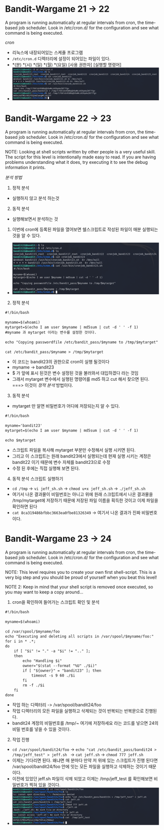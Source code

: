 <h1>Bandit-Wargame 21 -> 22 </h1>
A program is running automatically at regular intervals from cron, the time-based job scheduler. Look in /etc/cron.d/ for the configuration and see what command is being executed.

*cron*
 - 리눅스에 내장되어있는 스케쥴 프로그램
 - `/etc/cron.d` 디렉터리에 설정이 되어있는 파일이 있다.
 - *(분) *(시) *(일) *(월) *(요일) [사용 권한자] [실행할 명령어]
 - ![image](/assets/bandit(2)/3.png)


<h1>Bandit-Wargame 22 -> 23 </h1>
A program is running automatically at regular intervals from cron, the time-based job scheduler. Look in /etc/cron.d/ for the configuration and see what command is being executed.

NOTE: Looking at shell scripts written by other people is a very useful skill. The script for this level is intentionally made easy to read. If you are having problems understanding what it does, try executing it to see the debug information it prints.

*분석 방법*
1) 정적 분석
 - 실행하지 않고 분석 하는것

2) 동적 분석
 - 실행해보면서 분석하는 것

1. 이번에 cron에 등록된 파일을 열어보면 쉘스크립트로 작성된 파일이 매분 실행되는 것을 알 수 있다.
 - ![image](/assets/bandit(2)/4.png)
2. 정적 분석
```
#!/bin/bash

myname=$(whoami)
mytarget=$(echo I am user $myname | md5sum | cut -d ' ' -f 1)
#myname 과 mytarget 이라는 변수를 설정한 것이다.

echo "Copying passwordfile /etc/bandit_pass/$myname to /tmp/$mytarget"

cat /etc/bandit_pass/$myname > /tmp/$mytarget
```

- 이 코드는 bandit23의 권한으로 cron이 실행 될것이다
- myname -> bandit23
- $ 가 앞에 표시 된것은 변수 설정된 것을 불러와서 대입하겠다 라는 것임
- 그래서 mytarget 변수에서 실행된 명령어를 md5 하고 cut 해서 찾으면 된다.
===> 이것이 *정적 분석* 방법이다.

3. 동적 분석
- mytarget 만 알면 비밀번호가 어디에 저장되는지 알 수 있다.
```
#!/bin/bash

myname='bandit23'
mytarget=$(echo I am user $myname | md5sum | cut -d ' ' -f 1)

echo $mytarget

```
- 스크립트 파일을 복사해 mytarget 부분만 수정해서 실행 시키면 된다.
- 그리고 이 스크립트는 원래 bandit23에서 실행되는데 현재 실행 시키는 계정은 bandit22 이기 때문에 변수 자체를 bandit23으로 수정
- 수정 된 후에는 직접 실행해 보면 된다.
 
4. 동적 분석 스크립트 실행하기
- `cd /tmp` -> `vi jeff_sh.sh` -> `chmod u+x jeff_sh.sh` -> `./jeff_sh.sh`
- 여기서 나온 결과물이 비밀번호는 아니고 위에 원래 스크립트에서 나온 결과물을 /tmp/mytarget에 저장하기 때문에 저장된 파일 이름을 획득한 것이고 이제 파일을 확인하면 된다
- `cat 8ca319486bfbbc3663ea0fbe81326349` -> 여기서 나온 결과가 진짜 비밀번호 이다.


<h1>Bandit-Wargame 23 -> 24 </h1>
A program is running automatically at regular intervals from cron, the time-based job scheduler. Look in /etc/cron.d/ for the configuration and see what command is being executed.

NOTE: This level requires you to create your own first shell-script. This is a very big step and you should be proud of yourself when you beat this level!

NOTE 2: Keep in mind that your shell script is removed once executed, so you may want to keep a copy around…

1. cron을 확인하여 들어가는 스크립트 확인 및 분석
```
#!/bin/bash

myname=$(whoami)

cd /var/spool/$myname/foo
echo "Executing and deleting all scripts in /var/spool/$myname/foo:"
for i in * .*;
do
    if [ "$i" != "." -a "$i" != ".." ];
    then
        echo "Handling $i"
        owner="$(stat --format "%U" ./$i)"
        if [ "${owner}" = "bandit23" ]; then
            timeout -s 9 60 ./$i
        fi
        rm -f ./$i
    fi
done
```
 - 작업 하는 디렉터리 -> /var/spool/bandit24/foo
 - 작업 디렉터리의 모든 파일을 실행하고 삭제되는 것이 반복되는 반복문으로 진행된다.
 - bandit24 계정의 비밀번호를 /tmp/~ 여기에 저장하세요 라는 코드를 넣으면 24의 비밀 번호를 넣을 수 있을 것이다.

2. 작업 진행
 - `cd /var/spool/bandit24/foo` -> `echo "cat /etc/bandit_pass/bandit24 > /tmp/jeff_test" > jeff.sh ` -> `cat jeff.sh` -> `chmod 777 jeff.sh`
 - 이제는 기다리면 된다. 왜냐면 매 분마다 만약 저 위에 있는 스크립트가 진행 된다면 /var/spool/bandit24/foo 안에 잇는 모든 파일을 실행하고 삭제하는 것이기 때문이다.
 - 이전에 있었던 jeff.sh 파일이 삭제 되었고 이제는 /tmp/jeff_test 를 확인해보면 비밀번호가 찍혀 있을 것이다.
 - ![image](/assets/bandit(2)/5.png)
